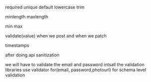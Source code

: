 required
unique
default
lowercase
trim

<!-- string -->

minlength
maxlength

<!-- Numeric -->

min
max

<!-- Gender -->

validate(value)
when we post and when we patch

timestamps

after doing api sanitization

we will have to validate the email and password
intsall the validation libraries
use validator for(email, password,photourl) for schema level validation
